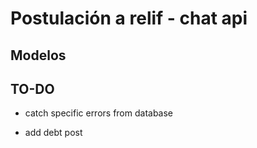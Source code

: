 # Postulación a relif - chat api

## Modelos

## TO-DO

- catch specific errors from database

- add debt post
